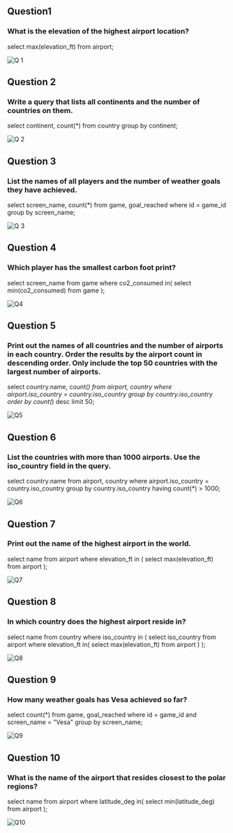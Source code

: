 ## Question1
### What is the elevation of the highest airport location?
select max(elevation_ft)
from airport;

![Q 1](https://github.com/user-attachments/assets/92f414a0-a0fe-491b-97ca-a3f276f86361)


## Question 2
### Write a query that lists all continents and the number of countries on them.
select continent, count(*)
from country
group by continent;

![Q 2](https://github.com/user-attachments/assets/fad2a972-70f1-4bef-b356-f99e7c2df33b)


## Question 3
### List the names of all players and the number of weather goals they have achieved.
select screen_name, count(*)
from game, goal_reached
where id = game_id
group by screen_name;

![Q 3](https://github.com/user-attachments/assets/32e1ed60-887d-437c-ad23-0945afd53b7c)


## Question 4
### Which player has the smallest carbon foot print?
select screen_name
from game
where co2_consumed in(
select min(co2_consumed)
from game
);

![Q4](https://github.com/user-attachments/assets/2d7fe60f-63bc-4116-a03b-d595a52bc3e0)

## Question 5
### Print out the names of all countries and the number of airports in each country. Order the results by the airport count in descending order. Only include the top 50 countries with the largest number of airports.
select country.name, count(*)
from airport, country
where airport.iso_country = country.iso_country
group by country.iso_country
order by count(*) desc
limit 50;

![Q5](https://github.com/user-attachments/assets/cc276088-3632-4b46-86a2-2e99743abf16)

## Question 6
### List the countries with more than 1000 airports. Use the iso_country field in the query.
select country.name
from airport, country
where airport.iso_country = country.iso_country
group by country.iso_country
having count(*) > 1000;

![Q6](https://github.com/user-attachments/assets/006660cb-b7e6-4334-910b-ec1261a8b8c7)

## Question 7
### Print out the name of the highest airport in the world.
select name
from airport
where elevation_ft in (
select max(elevation_ft)
from airport
);

![Q7](https://github.com/user-attachments/assets/2322dad4-c374-462e-aa0c-4c7fb01c3211)

## Question 8
### In which country does the highest airport reside in?
select name
from country
where iso_country in (
select iso_country
from airport
where elevation_ft in(
select max(elevation_ft)
from airport
)
);

![Q8](https://github.com/user-attachments/assets/77c7985a-de85-477f-b436-cf9fabe1fd04)

## Question 9
### How many weather goals has Vesa achieved so far?
select count(*)
from game, goal_reached
where id = game_id and screen_name = "Vesa"
group by screen_name;

![Q9](https://github.com/user-attachments/assets/0a204e05-5e72-4ddb-93d1-1d1f486aea02)

## Question 10
### What is the name of the airport that resides closest to the polar regions?
select name
from airport
where latitude_deg in(
select min(latitude_deg)
from airport
);

![Q10](https://github.com/user-attachments/assets/4aa03bf5-ac07-4bfe-ae36-ea08aeaf5a0e)
